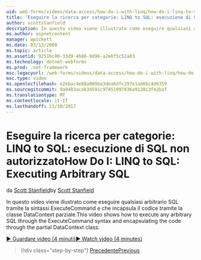 ```yaml
---
uid: web-forms/videos/data-access/how-do-i-with-linq/how-do-i-linq-to-sql-executing-arbitrary-sql
title: 'Eseguire la ricerca per categorie: LINQ to SQL: esecuzione di SQL arbitrario | Documenti Microsoft'
author: scottstanfield
description: In questo video viene illustrato come eseguire qualsiasi arbitrario SQL tramite la sintassi ExecuteCommand e che incapsula il codice tramite la classe DataContext parziale.
ms.author: aspnetcontent
manager: wpickett
ms.date: 03/13/2008
ms.topic: article
ms.assetid: 9251bc80-33d9-4b86-9d96-a2e6f5c52a03
ms.technology: dotnet-webforms
ms.prod: .net-framework
msc.legacyurl: /web-forms/videos/data-access/how-do-i-with-linq/how-do-i-linq-to-sql-executing-arbitrary-sql
msc.type: video
ms.openlocfilehash: e2ebac4e88a089ba3dea6dfc297e1ab6bc4d6359
ms.sourcegitcommit: 9a9483aceb34591c97451997036a9120c3fe2baf
ms.translationtype: MT
ms.contentlocale: it-IT
ms.lasthandoff: 11/10/2017
---
```

<a name="how-do-i-linq-to-sql-executing-arbitrary-sql"></a><span data-ttu-id="157a9-103">Eseguire la ricerca per categorie: LINQ to SQL: esecuzione di SQL non autorizzato</span><span class="sxs-lookup"><span data-stu-id="157a9-103">How Do I: LINQ to SQL: Executing Arbitrary SQL</span></span>
====================
<span data-ttu-id="157a9-104">da [Scott Stanfield](https://github.com/scottstanfield)</span><span class="sxs-lookup"><span data-stu-id="157a9-104">by [Scott Stanfield](https://github.com/scottstanfield)</span></span>

<span data-ttu-id="157a9-105">In questo video viene illustrato come eseguire qualsiasi arbitrario SQL tramite la sintassi ExecuteCommand e che incapsula il codice tramite la classe DataContext parziale.</span><span class="sxs-lookup"><span data-stu-id="157a9-105">This video shows how to execute any arbitrary SQL through the ExecuteCommand syntax and encapsulating the code through the partial DataContext class.</span></span>

[<span data-ttu-id="157a9-106">&#9654; Guardare video (4 minuti)</span><span class="sxs-lookup"><span data-stu-id="157a9-106">&#9654; Watch video (4 minutes)</span></span>](https://channel9.msdn.com/Blogs/ASP-NET-Site-Videos/how-do-i-linq-to-sql-executing-arbitrary-sql)

>[!div class="step-by-step"]
[<span data-ttu-id="157a9-107">Precedente</span><span class="sxs-lookup"><span data-stu-id="157a9-107">Previous</span></span>](how-do-i-linq-to-sql-updating-with-stored-procedures.md)
